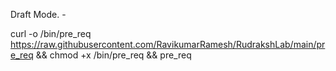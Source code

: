 Draft Mode. -

curl -o /bin/pre_req https://raw.githubusercontent.com/RavikumarRamesh/RudrakshLab/main/pre_req  && chmod +x /bin/pre_req && pre_req
